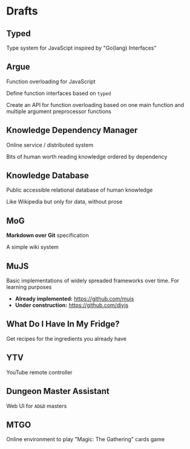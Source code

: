# Drafts

## Typed

Type system for JavaScipt inspired by "Go(lang) Interfaces"

## Argue

Function overloading for JavaScript

Define function interfaces based on `typed`

Create an API for function overloading based on one main function and multiple
argument preprocessor functions

## Knowledge Dependency Manager

Online service / distributed system

Bits of human worth reading knowledge ordered by dependency

## Knowledge Database

Public accessible relational database of human knowledge

Like Wikipedia but only for data, without prose

## MoG

**Markdown over Git** specification

A simple wiki system

## MuJS

Basic implementations of widely spreaded frameworks over time. For learning purposes

- **Already implemented:** <https://github.com/mujs>
- **Under construction:** <https://github.com/diyjs>

## What Do I Have In My Fridge?

Get recipes for the ingredients you already have

## YTV

YouTube remote controller

## Dungeon Master Assistant

Web UI for `AD&D` masters

## MTGO

Online environment to play "Magic: The Gathering" cards game
